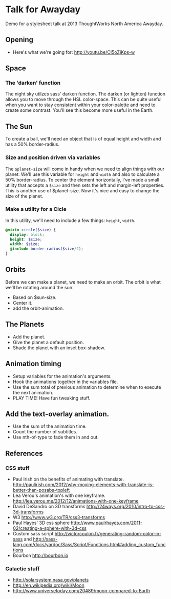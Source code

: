 Talk for Awayday
===================

Demo for a stylesheet talk at 2013 ThoughtWorks North America Awayday.


## Opening
* Here's what we're going for: http://youtu.be/CI5oZjKps-w


## Space

### The 'darken' function
The night sky utilzes sass' darken function. The darken (or lighten) function allows you to move through the HSL color-space. This can be quite useful when you want to stay consistent within your color-palette and need to create some contrast.  You'll see this become more useful in the Earth.


## The Sun

To create a ball, we'll need an object that is of equal height and width and has a 50% border-radius.


### Size and position driven via variables
The `$planet-size` will come in handy when we need to align things with our planet. We'll use this variable for `height` and `width` and also to calculate a 50% border-radius. To center the element horizontally, I've made a small utility that accepts a `$size` and then sets the left and margin-left properties. This is another use of $planet-size. Now it's nice and easy to change the size of the planet.


### Make a utility for a Cicle
In this utility, we'll need to include a few things: `height`, `width`.

```scss
@mixin circle($size) {
  display: block;
  height: $size;
  width: $size;
  @include border-radius($size/2);
}
```


## Orbits
Before we can make a planet, we need to make an orbit. The orbit is what we'll be rotating around the sun.

* Based on $sun-size.
* Center it.
* add the orbit-animation.



## The Planets
* Add the planet.
* Give the planet a default position.
* Shade the planet with an inset box-shadow.



## Animation timing
* Setup variables for the animation's arguments.
* Hook the animations together in the variables file.
* Use the sum total of previous animation to determine when to execute the next animation.
* PLAY TIME! Have fun tweaking stuff.


## Add the text-overlay animation.
* Use the sum of the animation time.
* Count the number of subtitles.
* Use nth-of-type to fade them in and out.




## References

### CSS stuff
* Paul Irish on the benefits of animating with translate. http://paulirish.com/2012/why-moving-elements-with-translate-is-better-than-posabs-topleft
* Lea Verou's animation's with one keyframe. http://lea.verou.me/2012/12/animations-with-one-keyframe
* David DeSandro on 3D transforms http://24ways.org/2010/intro-to-css-3d-transforms
* W3 http://www.w3.org/TR/css3-transforms
* Paul Hayes' 3D css sphere http://www.paulrhayes.com/2011-02/creating-a-sphere-with-3d-css
* Custom sass script http://victorcoulon.fr/generating-random-color-in-sass and http://sass-lang.com/docs/yardoc/Sass/Script/Functions.html#adding_custom_functions
* Bourbon http://bourbon.io

### Galactic stuff
* http://solarsystem.nasa.gov/planets
* http://en.wikipedia.org/wiki/Moon
* http://www.universetoday.com/20489/moon-compared-to-Earth
